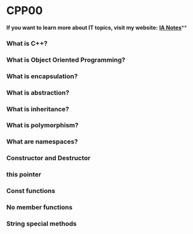 # CPP00

**If you want to learn more about IT topics, visit my website:** [**IA Notes**](https://ia-notes.com/)**

### What is C++?
### What is Object Oriented Programming?
### What is encapsulation?
### What is abstraction?
### What is inheritance?
### What is polymorphism?
### What are namespaces?
### Constructor and Destructor
### this pointer
### Const functions
### No member functions
### String special methods
